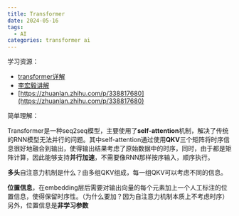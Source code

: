 ```yaml
---
title: Transformer
date: 2024-05-16
tags:
  - AI
categories: transformer ai
---
```




学习资源：
- [transformer详解](https://jalammar.github.io/illustrated-transformer/)
- [李宏毅讲解](https://www.youtube.com/watch?v=ugWDIIOHtPA&list=PLJV_el3uVTsOK_ZK5L0Iv_EQoL1JefRL4&index=61)
- [https://zhuanlan.zhihu.com/p/338817680](https://zhuanlan.zhihu.com/p/338817680)

简单理解：

Transformer是一种seq2seq模型，主要使用了**self-attention**机制，解决了传统的RNN模型无法并行的问题。其中self-attention通过使用**QKV**三个矩阵将时序信息很好地融合到输出，使得输出结果考虑了原始数据中的时序，同时，由于都是矩阵计算，因此能够支持**并行加速**，不需要像RNN那样按序输入，顺序执行。

**多头**自注意力机制是什么？由多组QKV组成，每一组QKV可以考虑不同的信息。

**位置信息**，在embedding层后需要对输出向量的每个元素加上一个人工标注的位置信息，使得保留时序性。（为什么要加？因为自注意力机制本质上不考虑时序）另外，位置信息是**非学习参数**
